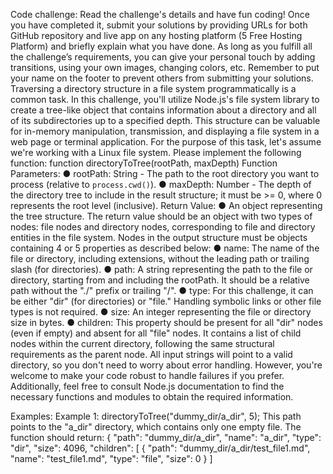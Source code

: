 Code challenge:
Read the challenge's details and have fun coding! Once you have completed it, submit your
solutions by providing URLs for both GitHub repository and live app on any hosting platform (5
Free Hosting Platform) and briefly explain what you have done.
As long as you fulfill all the challenge’s requirements, you can give your personal touch by adding
transitions, using your own images, changing colors, etc.
Remember to put your name on the footer to prevent others from submitting your solutions.
Traversing a directory structure in a file system programmatically is a common task. In this
challenge, you'll utilize Node.js's file system library to create a tree-like object that contains information about a directory and all of its subdirectories up to a specified depth. This structure
can be valuable for in-memory manipulation, transmission, and displaying a file system in a web
page or terminal application.
For the purpose of this task, let's assume we're working with a Linux file system.
Please implement the following function:
function directoryToTree(rootPath, maxDepth)
Function Parameters:
● rootPath: String - The path to the root directory you want to process (relative to
`process.cwd()`).
● maxDepth: Number - The depth of the directory tree to include in the result structure; it
must be >= 0, where 0 represents the root level (inclusive).
Return Value:
● An object representing the tree structure.
The return value should be an object with two types of nodes: file nodes and directory nodes,
corresponding to file and directory entities in the file system. Nodes in the output structure must
be objects containing 4 or 5 properties as described below:
● name: The name of the file or directory, including extensions, without the leading path or
trailing slash (for directories).
● path: A string representing the path to the file or directory, starting from and including the
rootPath. It should be a relative path without the "./" prefix or trailing "/".
● type: For this challenge, it can be either "dir" (for directories) or "file." Handling symbolic
links or other file types is not required.
● size: An integer representing the file or directory size in bytes.
● children: This property should be present for all "dir" nodes (even if empty) and absent for
all "file" nodes. It contains a list of child nodes within the current directory, following the
same structural requirements as the parent node.
All input strings will point to a valid directory, so you don't need to worry about error handling.
However, you're welcome to make your code robust to handle failures if you prefer. Additionally,
feel free to consult Node.js documentation to find the necessary functions and modules to obtain
the required information.

Examples:
Example 1:
directoryToTree("dummy_dir/a_dir", 5);
This path points to the "a_dir" directory, which contains only one empty file. The function should
return:
{
 "path": "dummy_dir/a_dir",
 "name": "a_dir",
 "type": "dir",
 "size": 4096,
 "children": [
 {
 "path": "dummy_dir/a_dir/test_file1.md",
 "name": "test_file1.md",
 "type": "file",
 "size": 0
 }
 ]